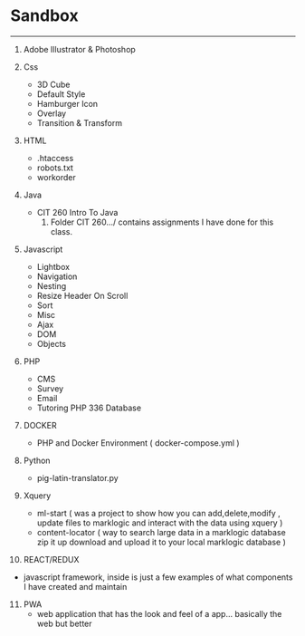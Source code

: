 # Sandbox
---

1. Adobe Illustrator & Photoshop

2. Css
   * 3D Cube
   * Default Style
   * Hamburger Icon
   * Overlay
   * Transition & Transform

3. HTML
   * .htaccess
   * robots.txt
   * workorder

4. Java
   * CIT 260 Intro To Java
     1. Folder CIT 260.../ contains assignments I have done for this class.

5. Javascript
   * Lightbox
   * Navigation
   * Nesting
   * Resize Header On Scroll
   * Sort
   * Misc
   * Ajax
   * DOM
   * Objects

6. PHP
   * CMS
   * Survey
   * Email
   * Tutoring PHP 336 Database

7. DOCKER
   * PHP and Docker Environment ( docker-compose.yml )

8. Python
   * pig-latin-translator.py

9. Xquery
   * ml-start ( was a project to show how you can add,delete,modify , update files to marklogic and interact with the data using xquery )
   * content-locator ( way to search large data in a marklogic database zip it up download and upload it to your local marklogic database )

10. REACT/REDUX
   * javascript framework, inside is just a few examples of what components I have created and maintain

11. PWA
    * web application that has the look and feel of a app... basically the web but better
